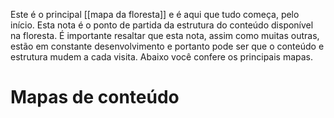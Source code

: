 ---
---

Este é o principal [[mapa da floresta]] e é aqui que tudo começa, pelo início. Esta nota é o ponto de partida da estrutura do conteúdo disponível na floresta. É importante resaltar que esta nota, assim como muitas outras, estão em constante desenvolvimento e portanto pode ser que o conteúdo e estrutura mudem a cada visita. Abaixo você confere os principais mapas. 

# Mapas de conteúdo

